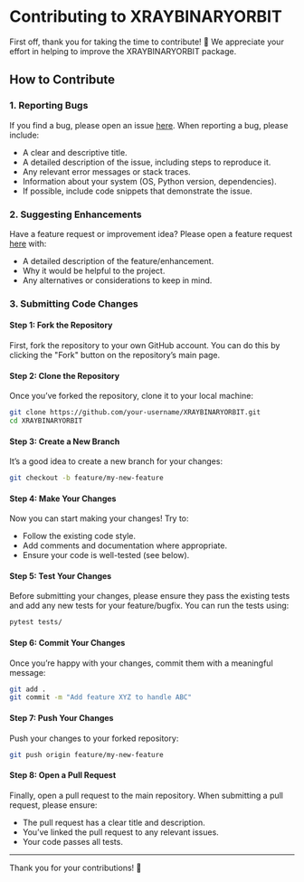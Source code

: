 
# Contributing to XRAYBINARYORBIT

First off, thank you for taking the time to contribute! 🎉 We appreciate your effort in helping to improve the XRAYBINARYORBIT package.

## How to Contribute

### 1. Reporting Bugs

If you find a bug, please open an issue [here](https://github.com/xragua/XRAYBINARYORBIT/issues). When reporting a bug, please include:
- A clear and descriptive title.
- A detailed description of the issue, including steps to reproduce it.
- Any relevant error messages or stack traces.
- Information about your system (OS, Python version, dependencies).
- If possible, include code snippets that demonstrate the issue.

### 2. Suggesting Enhancements

Have a feature request or improvement idea? Please open a feature request [here](https://github.com/xragua/XRAYBINARYORBIT/issues) with:
- A detailed description of the feature/enhancement.
- Why it would be helpful to the project.
- Any alternatives or considerations to keep in mind.

### 3. Submitting Code Changes

#### Step 1: Fork the Repository

First, fork the repository to your own GitHub account. You can do this by clicking the "Fork" button on the repository’s main page.

#### Step 2: Clone the Repository

Once you’ve forked the repository, clone it to your local machine:

```bash
git clone https://github.com/your-username/XRAYBINARYORBIT.git
cd XRAYBINARYORBIT
```

#### Step 3: Create a New Branch

It’s a good idea to create a new branch for your changes:

```bash
git checkout -b feature/my-new-feature
```

#### Step 4: Make Your Changes

Now you can start making your changes! Try to:
- Follow the existing code style.
- Add comments and documentation where appropriate.
- Ensure your code is well-tested (see below).

#### Step 5: Test Your Changes

Before submitting your changes, please ensure they pass the existing tests and add any new tests for your feature/bugfix. You can run the tests using:

```bash
pytest tests/
```

#### Step 6: Commit Your Changes

Once you’re happy with your changes, commit them with a meaningful message:

```bash
git add .
git commit -m "Add feature XYZ to handle ABC"
```

#### Step 7: Push Your Changes

Push your changes to your forked repository:

```bash
git push origin feature/my-new-feature
```

#### Step 8: Open a Pull Request

Finally, open a pull request to the main repository. When submitting a pull request, please ensure:
- The pull request has a clear title and description.
- You’ve linked the pull request to any relevant issues.
- Your code passes all tests.


---

Thank you for your contributions! 🙌
